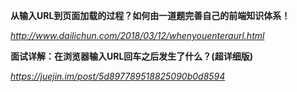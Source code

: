 **从输入URL到页面加载的过程？如何由一道题完善自己的前端知识体系！**

*http://www.dailichun.com/2018/03/12/whenyouenteraurl.html*



**面试详解：在浏览器输入URL回车之后发生了什么？(超详细版)**

*https://juejin.im/post/5d897789518825090b0d8594*

